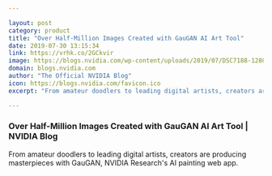```yaml
---

layout: post
category: product
title: "Over Half-Million Images Created with GauGAN AI Art Tool"
date: 2019-07-30 13:15:34
link: https://vrhk.co/2GCkvir
image: https://blogs.nvidia.com/wp-content/uploads/2019/07/DSC7188-1280x680.jpg
domain: blogs.nvidia.com
author: "The Official NVIDIA Blog"
icon: https://blogs.nvidia.com/favicon.ico
excerpt: "From amateur doodlers to leading digital artists, creators are producing masterpieces with GauGAN, NVIDIA Research's AI painting web app."

---
```


### Over Half-Million Images Created with GauGAN AI Art Tool | NVIDIA Blog

From amateur doodlers to leading digital artists, creators are producing masterpieces with GauGAN, NVIDIA Research's AI painting web app.